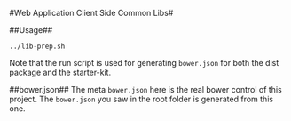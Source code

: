#Web Application Client Side Common Libs#

##Usage##
```
../lib-prep.sh
```

Note that the run script is used for generating `bower.json` for both the dist package and the starter-kit.

##bower.json##
The meta `bower.json` here is the real bower control of this project. The `bower.json` you saw in the root folder is generated from this one.
